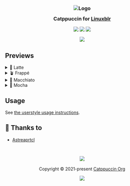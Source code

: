 <h3 align="center">
	<img src="https://raw.githubusercontent.com/catppuccin/catppuccin/main/assets/logos/exports/1544x1544_circle.png" width="100" alt="Logo"/><br/>
	<img src="https://raw.githubusercontent.com/catppuccin/catppuccin/main/assets/misc/transparent.png" height="30" width="0px"/>
	Catppuccin for <a href="https://linuxblr.github.io">Linuxblr</a>
	<img src="https://raw.githubusercontent.com/catppuccin/catppuccin/main/assets/misc/transparent.png" height="30" width="0px"/>
</h3>

<p align="center">
	<a href="https://github.com/linuxpostingxyz/catppuccin-linuxblr/stargazers"><img src="https://img.shields.io/github/stars/linuxpostingxyz/catppuccin-linuxblr?colorA=363a4f&colorB=b7bdf8&style=for-the-badge"></a>
	<a href="https://github.com/linuxpostingxyz/catppuccin-linuxblr/issues"><img src="https://img.shields.io/github/issues/linuxpostingxyz/catppuccin-linuxblr?colorA=363a4f&colorB=f5a97f&style=for-the-badge"></a>
	<a href="https://github.com/linuxpostingxyz/catppuccin-linuxblr/contributors"><img src="https://img.shields.io/github/contributors/linuxpostingxyz/catppuccin-linuxblr?colorA=363a4f&colorB=a6da95&style=for-the-badge"></a>
</p>

<p align="center">
	<img src="https://raw.githubusercontent.com/catppuccin/catppuccin/main/assets/previews/preview.webp"/>
</p>

## Previews

<details>
<summary>🌻 Latte</summary>
<img src="./assets/latte.png"/>
</details>
<details>
<summary>🪴 Frappé</summary>
<img src="./assets/frappe.png"/>
</details>
<details>
<summary>🌺 Macchiato</summary>
<img src="./assets/macchiato.png"/>
</details>
<details>
<summary>🌿 Mocha</summary>
<img src="./assets/mocha.png"/>
</details>

## Usage

See [the userstyle usage instructions](https://github.com/catppuccin/userstyles/blob/main/docs/USAGE.md).

## 💝 Thanks to

- [Astreaprtcl](https://github.com/astreaprtcl)

&nbsp;

<p align="center">
	<img src="https://raw.githubusercontent.com/catppuccin/catppuccin/main/assets/footers/gray0_ctp_on_line.svg?sanitize=true" />
</p>

<p align="center">
	Copyright &copy; 2021-present <a href="https://github.com/catppuccin" target="_blank">Catppuccin Org</a>
</p>

<p align="center">
	<a href="https://github.com/catppuccin/catppuccin/blob/main/LICENSE"><img src="https://img.shields.io/static/v1.svg?style=for-the-badge&label=License&message=MIT&logoColor=d9e0ee&colorA=363a4f&colorB=b7bdf8"/></a>
</p>
